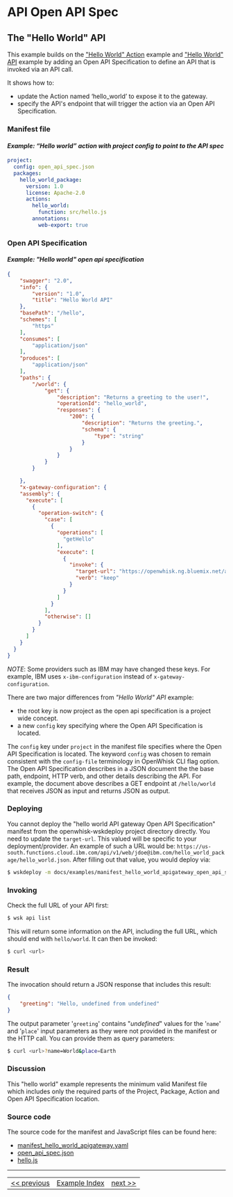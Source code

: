 <!--
#
# Licensed to the Apache Software Foundation (ASF) under one or more
# contributor license agreements.  See the NOTICE file distributed with
# this work for additional information regarding copyright ownership.
# The ASF licenses this file to You under the Apache License, Version 2.0
# (the "License"); you may not use this file except in compliance with
# the License.  You may obtain a copy of the License at
#
#     http://www.apache.org/licenses/LICENSE-2.0
#
# Unless required by applicable law or agreed to in writing, software
# distributed under the License is distributed on an "AS IS" BASIS,
# WITHOUT WARRANTIES OR CONDITIONS OF ANY KIND, either express or implied.
# See the License for the specific language governing permissions and
# limitations under the License.
#
-->

# API Open API Spec

## The "Hello World" API

This example builds on the ["Hello World" Action](wskdeploy_action_helloworld.md#actions) example and ["Hello World" API](wdkdeploy_apigateway_helloworld.md) example by adding an Open API Specification to define an API that is invoked via an API call.

It shows how to:
- update the Action named ‘hello_world’ to expose it to the gateway.
- specify the API's endpoint that will trigger the action via an Open API Specification.

### Manifest file
#### _Example: “Hello world” action with project config to point to the API spec_
```yaml
project:
  config: open_api_spec.json
  packages:
    hello_world_package:
      version: 1.0
      license: Apache-2.0
      actions:
        hello_world:
          function: src/hello.js
        annotations:
          web-export: true
```
### Open API Specification
#### _Example: "Hello world" open api specification_
```json
{
    "swagger": "2.0",
    "info": {
        "version": "1.0",
        "title": "Hello World API"
    },
    "basePath": "/hello",
    "schemes": [
        "https"
    ],
    "consumes": [
        "application/json"
    ],
    "produces": [
        "application/json"
    ],
    "paths": {
        "/world": {
            "get": {
                "description": "Returns a greeting to the user!",
                "operationId": "hello_world",
                "responses": {
                    "200": {
                        "description": "Returns the greeting.",
                        "schema": {
                            "type": "string"
                        }
                    }
                }
            }
        }

    },
    "x-gateway-configuration": {
    "assembly": {
      "execute": [
        {
          "operation-switch": {
            "case": [
              {
                "operations": [
                  "getHello"
                ],
                "execute": [
                  {
                    "invoke": {
                      "target-url": "https://openwhisk.ng.bluemix.net/api/some/action/path.http",
                      "verb": "keep"
                    }
                  }
                ]
              }
            ],
            "otherwise": []
          }
        }
      ]
    }
  }
}
```
*NOTE*: Some providers such as IBM may have changed these keys. For example, IBM uses `x-ibm-configuration` instead of `x-gateway-configuration`.

There are two major differences from _"Hello World" API_ example:
- the root key is now project as the open api specification is a project wide concept.
- a new `config` key specifying where the Open API Specification is located.

The `config` key under `project` in the manifest file specifies where the Open API Specification is located. The keyword `config` was chosen to remain consistent with the `config-file` terminology in OpenWhisk CLI flag option. The Open API Specification describes in a JSON document the the base path, endpoint, HTTP verb, and other details describing the API. For example, the document above describes a GET endpoint at `/hello/world` that receives JSON as input and returns JSON as output.

### Deploying

You cannot deploy the "hello world API gateway Open API Specification" manifest from the openwhisk-wskdeploy project directory directly. You need to update the `target-url`. This valued will be specific to your deployment/provider. An example of such a URL would be: `https://us-south.functions.cloud.ibm.com/api/v1/web/jdoe@ibm.com/hello_world_package/hello_world.json`. After filling out that value, you would deploy via:

```sh
$ wskdeploy -m docs/examples/manifest_hello_world_apigateway_open_api_spec.yaml
```

### Invoking

Check the full URL of your API first:
```sh
$ wsk api list
```

This will return some information on the API, including the full URL, which
should end with `hello/world`. It can then be invoked:

```sh
$ curl <url>
```

### Result
The invocation should return a JSON response that includes this result:

```json
{
    "greeting": "Hello, undefined from undefined"
}
```

The output parameter '```greeting```' contains "_undefined_" values for the '```name```' and '```place```' input parameters as they were not provided in the manifest or the HTTP call. You can provide them as query parameters:

```sh
$ curl <url>?name=World&place=Earth
```

### Discussion

This "hello world" example represents the minimum valid Manifest file which includes only the required parts of the Project, Package, Action and Open API Specification location.

### Source code
The source code for the manifest and JavaScript files can be found here:
- [manifest_hello_world_apigateway.yaml](examples/manifest_hello_world_apigateway_open_api_spec.yaml)
- [open_api_spec.json](examples/open_api_spec.json)
- [hello.js](examples/src/hello.js)

---
<!--
 Bottom Navigation
-->
<html>
<div align="center">
<table align="center">
  <tr>
    <td><a href="wskdeploy_triggerrule_trigger_bindings.md#triggers-and-rules">&lt;&lt;&nbsp;previous</a></td>
    <td><a href="programming_guide.md#guided-examples">Example Index</a></td>
    <td><a href="wskdeploy_apigateway_sequence.md#api-gateway-sequence">next&nbsp;&gt;&gt;</a></td>
  </tr>
</table>
</div>
</html>
